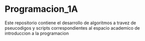 # Programacion_1A
Este repositorio contiene el desarrollo de algoritmos a travez de pseucodigos y scripts correspondientes al espacio academico de introduccion a la programacion
